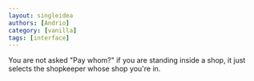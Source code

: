 ```yaml
---
layout: singleidea
authors: [Andrio]
category: [vanilla]
tags: [interface]
---
```

You are not asked "Pay whom?" if you are standing inside a shop, it just selects the shopkeeper whose shop you're in.
